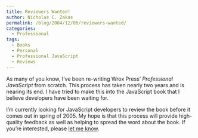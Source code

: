 ```yaml
---
title: Reviewers Wanted!
author: Nicholas C. Zakas
permalink: /blog/2004/12/06/reviewers-wanted/
categories:
  - Professional
tags:
  - Books
  - Personal
  - Professional JavaScript
  - Reviews
---
```

As many of you know, I&#8217;ve been re-writing Wrox Press&#8217; *Professional JavaScript* from scratch. This process has taken nearly two years and is nearing its end. I have tried to make this into the JavaScript book that I believe developers have been waiting for.

I&#8217;m currently looking for JavaScript developers to review the book before it comes out in spring of 2005. My hope is that this process will provide high-quality feedback as well as helping to spread the word about the book. If you&#8217;re interested, please <a title="Reviewer Application" rel="internal" href="/writing/reviewers/">let me know</a>.
